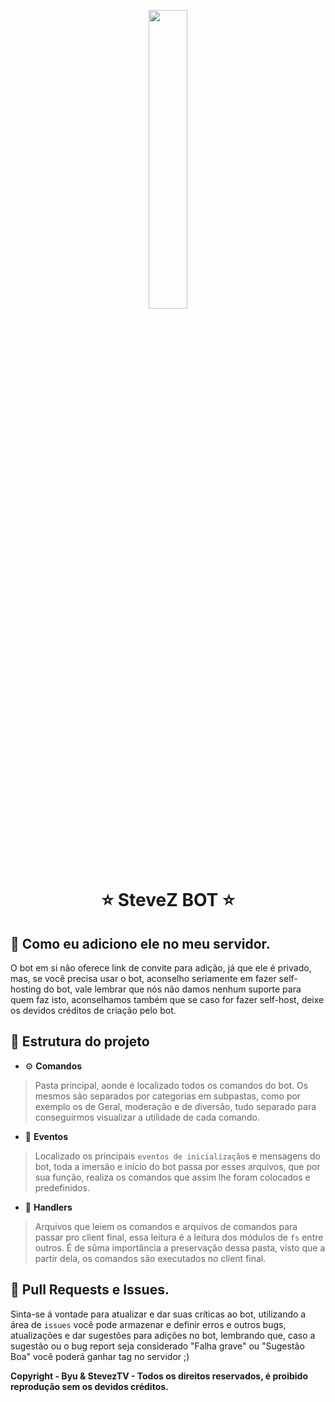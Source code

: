 
<p align="center">
<img width="35%" src="https://media.discordapp.net/attachments/751692287880462478/775113331043205120/Stuve_pica_reta.png">
<br>

<h1 align="center">⭐ SteveZ BOT ⭐</h1>

## 🤔 Como eu adiciono ele no meu servidor.

O bot em si não oferece link de convite para adição, já que ele é privado, mas, se você precisa usar o bot, aconselho seriamente em fazer self-hosting do bot, vale lembrar que nós não damos nenhum suporte para quem faz isto, aconselhamos também que se caso for fazer self-host, deixe os devidos créditos de criação pelo bot.


## 📁 Estrutura do projeto
* ⚙ **Comandos**

> Pasta principal, aonde é localizado todos os comandos do bot. Os mesmos são separados por categorias em subpastas, como por exemplo os de Geral, moderação e de diversão, tudo separado para conseguirmos visualizar a utilidade de cada comando.

* 🎉 **Eventos**

> Localizado os principais `eventos de inicialização`s e mensagens do bot, toda a imersão e início do bot passa por esses arquivos, que por sua função, realiza os comandos que assim lhe foram colocados e predefinidos.

* 🔗 **Handlers**

> Arquivos que leiem os comandos e arquivos de comandos para passar pro client final, essa leitura é a leitura dos módulos de `fs` entre outros.
É de sûma importância a preservação dessa pasta, visto que a partir dela, os comandos são executados no client final.


## 🎊 Pull Requests e Issues.

Sinta-se á vontade para atualizar e dar suas críticas ao bot, utilizando a área de `issues` você pode armazenar e definir erros e outros bugs, atualizações e dar sugestões para adições no bot, lembrando que, caso a sugestão ou o bug report seja considerado "Falha grave" ou "Sugestão Boa" você poderá ganhar tag no servidor ;)



**Copyright - Byu & StevezTV - Todos os direitos reservados, é proibido reprodução sem os devidos créditos.**